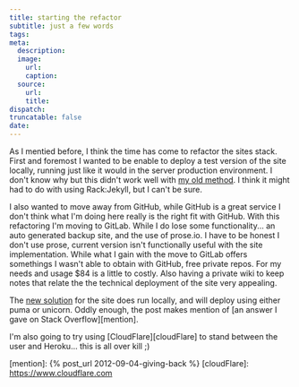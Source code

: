 ```yaml
---
title: starting the refactor
subtitle: just a few words
tags:  
meta:
  description:
  image:
    url:
    caption:
  source:
    url:
    title:
dispatch:
truncatable: false
date:
---
```


As I mentied before, I think the time has come to refactor the sites stack. First and foremost I wanted to be enable to deploy a test version of the site locally, running just like it would in the server production environment. I don't know why but this didn't work well with [my old method][oldMethod]. I think it might had to do with using Rack:Jekyll, but I can't be sure.

I also wanted to move away from GitHub, while GitHub is a great service I don't think what I'm doing here really is the right fit with GitHub. With this refactoring I'm moving to GitLab. While I do lose some functionality... an auto generated backup site, and the use of prose.io. I have to be honest I don't use prose, current version isn't functionally useful with the site implementation. While what I gain with the move to GitLab offers somethings I wasn't able to obtain with GitHub, free private repos. For my needs and usage $84 is a little to costly. Also having a private wiki to keep notes that relate the the technical deployment of the site very appealing.

The [new solution][newMethod] for the site does run locally, and will deploy using either puma or unicorn. Oddly enough, the post makes mention of [an answer I gave on Stack Overflow][mention].

I'm also going to try using [CloudFlare][cloudFlare] to stand between the user and Heroku... this is all over kill ;)

[oldMethod]: http://jonasforsberg.se/2012/07/22/jekyll-heroku-unicorn "Jekyll + Heroku + Unicorn = Blazing fast blogging"
[newMethod]: http://jbhannah.net/blog/2013/01/16/jekyll-on-heroku-without-rack-jekyll-or-custom-buildpacks.html "Jekyll on Heroku without Rack::Jekyll or custom buildpacks"
[mention]: {% post_url 2012-09-04-giving-back %}
[cloudFlare]: https://www.cloudflare.com

